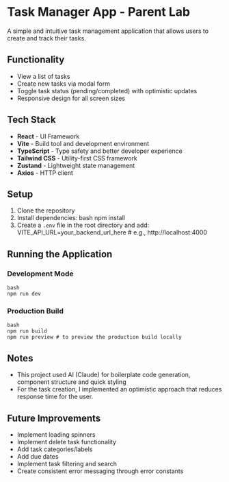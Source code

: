 # Task Manager App - Parent Lab

A simple and intuitive task management application that allows users to create and track their tasks.

## Functionality

- View a list of tasks
- Create new tasks via modal form
- Toggle task status (pending/completed) with optimistic updates
- Responsive design for all screen sizes

## Tech Stack

- **React** - UI Framework
- **Vite** - Build tool and development environment
- **TypeScript** - Type safety and better developer experience
- **Tailwind CSS** - Utility-first CSS framework
- **Zustand** - Lightweight state management
- **Axios** - HTTP client

## Setup

1. Clone the repository
2. Install dependencies: bash npm install
3. Create a `.env` file in the root directory and add: VITE_API_URL=your_backend_url_here # e.g., http://localhost:4000

## Running the Application

### Development Mode

```
bash
npm run dev
```

### Production Build

```
bash
npm run build
npm run preview # to preview the production build locally
```

## Notes

- This project used AI (Claude) for boilerplate code generation, component structure and quick styling
- For the task creation, I implemented an optimistic approach that reduces response time for the user.

## Future Improvements

- Implement loading spinners
- Implement delete task functionality
- Add task categories/labels
- Add due dates
- Implement task filtering and search
- Create consistent error messaging through error constants
